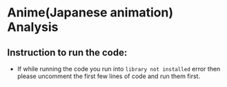 # Anime(Japanese animation) Analysis

## Instruction to run the code:
- If while running the code you run into `library not installed` error then please uncomment the first few lines of code and run them first.
